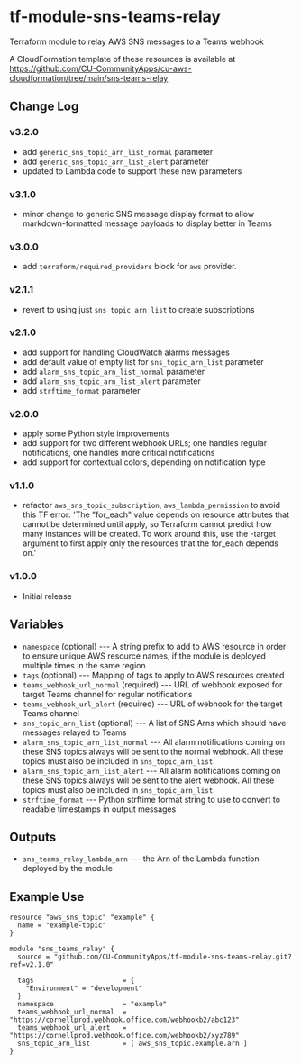 # tf-module-sns-teams-relay
Terraform module to relay AWS SNS messages to a Teams webhook

A CloudFormation template of these resources is available at https://github.com/CU-CommunityApps/cu-aws-cloudformation/tree/main/sns-teams-relay

## Change Log

### v3.2.0
- add `generic_sns_topic_arn_list_normal` parameter
- add `generic_sns_topic_arn_list_alert` parameter
- updated to Lambda code to support these new parameters

### v3.1.0
- minor change to generic SNS message display format to allow markdown-formatted message payloads to display better in Teams

### v3.0.0
- add `terraform/required_providers` block for `aws` provider.

### v2.1.1
- revert to using just `sns_topic_arn_list` to create subscriptions

### v2.1.0
- add support for handling CloudWatch alarms messages
- add default value of empty list for `sns_topic_arn_list` parameter
- add `alarm_sns_topic_arn_list_normal` parameter
- add `alarm_sns_topic_arn_list_alert` parameter
- add `strftime_format` parameter

### v2.0.0
- apply some Python style improvements
- add support for two different webhook URLs; one handles regular notifications, one handles more critical notifications
- add support for contextual colors, depending on notification type

### v1.1.0
- refactor `aws_sns_topic_subscription`, `aws_lambda_permission` to avoid this TF error: 'The "for_each" value depends on resource attributes that cannot be determined until apply, so Terraform cannot predict how many instances will be created. To work around this, use the -target argument to first apply only the resources that the for_each depends on.'

### v1.0.0
- Initial release

## Variables

- `namespace` (optional) --- A string prefix to add to AWS resource in order to ensure unique AWS resource names, if the module is deployed multiple times in the same region
- `tags` (optional) --- Mapping of tags to apply to AWS resources created
- `teams_webhook_url_normal` (required) --- URL of webhook exposed for target Teams channel for regular notifications
- `teams_webhook_url_alert` (required) --- URL of webhook for the target Teams channel
- `sns_topic_arn_list` (optional) --- A list of SNS Arns which should have messages relayed to Teams
- `alarm_sns_topic_arn_list_normal` --- All alarm notifications coming on these SNS topics always will be sent to the normal webhook. All these topics must also be included in `sns_topic_arn_list`.
- `alarm_sns_topic_arn_list_alert` --- All alarm notifications coming on these SNS topics always will be sent to the alert webhook. All these topics must also be included in `sns_topic_arn_list`.
- `strftime_format` --- Python strftime format string to use to convert to readable timestamps in output messages

## Outputs

- `sns_teams_relay_lambda_arn` --- the Arn of the Lambda function deployed by the module

## Example Use

```
resource "aws_sns_topic" "example" {
  name = "example-topic"
}

module "sns_teams_relay" {
  source = "github.com/CU-CommunityApps/tf-module-sns-teams-relay.git?ref=v2.1.0"
  
  tags                      = {
    "Environment" = "development"
  }
  namespace                 = "example"
  teams_webhook_url_normal  = "https://cornellprod.webhook.office.com/webhookb2/abc123"
  teams_webhook_url_alert   = "https://cornellprod.webhook.office.com/webhookb2/xyz789"
  sns_topic_arn_list        = [ aws_sns_topic.example.arn ]
}
```